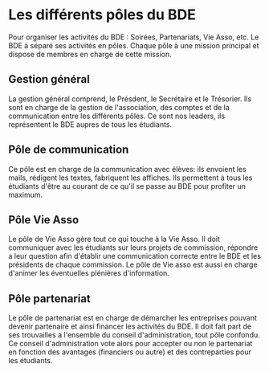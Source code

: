 # Les différents pôles du BDE

Pour organiser les activités du BDE : Soirées, Partenariats, Vie Asso, etc. Le BDE à séparé ses activités en pôles.
Chaque pôle à une mission principal et dispose de membres en charge de cette mission.

## Gestion général

La gestion général comprend, le Présdent, le Secrétaire et le Trésorier.
Ils sont en charge de la gestion de l'association, des comptes et de la communication entre les différents pôles.
Ce sont nos leaders, ils représentent le BDE aupres de tous les étudiants.

## Pôle de communication

Ce pôle est en charge de la communication avec élèves: ils envoient les mails, rédigent les textes, fabriquent les affiches.
Ils permettent à tous les étudiants d'être au courant de ce qu'il se passe au BDE pour profiter un maximum.

## Pôle Vie Asso

Le pôle de Vie Asso gère tout ce qui touche à la Vie Asso.
Il doit communiquer avec les étudiants sur leurs projets de commission, répondre a leur question afin d'établir une communication correcte entre le BDE et les présidents de chaque commission.
Le pôle de Vie asso est aussi en charge d'animer les éventuelles plénières d'information.

## Pôle partenariat

Le pôle de partenariat est en charge de démarcher les entreprises pouvant devenir partenaire et ainsi financer les activités du BDE.
Il doit fait part de ses trouvailles a l'ensemble du conseil d'administration, tout pôle confondu.
Ce conseil d'administration vote alors pour accepter ou non le partenariat en fonction des avantages (financiers ou autre) et des contreparties pour les étudiants.
